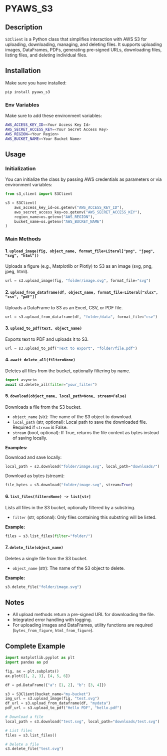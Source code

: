 # PYAWS_S3

## Description

`S3Client` is a Python class that simplifies interaction with AWS S3 for uploading, downloading, managing, and deleting files. It supports uploading images, DataFrames, PDFs, generating pre-signed URLs, downloading files, listing files, and deleting individual files.

## Installation

Make sure you have installed:

```bash
pip install pyaws_s3
```

### Env Variables

Make sure to add these environment variables:

```bash
AWS_ACCESS_KEY_ID=<Your Access Key Id>
AWS_SECRET_ACCESS_KEY=<Your Secret Access Key>
AWS_REGION=<Your Region>
AWS_BUCKET_NAME=<Your Bucket Name>
```

## Usage

### Initialization

You can initialize the class by passing AWS credentials as parameters or via environment variables:

```python
from s3_client import S3Client

s3 = S3Client(
    aws_access_key_id=os.getenv("AWS_ACCESS_KEY_ID"),
    aws_secret_access_key=os.getenv("AWS_SECRET_ACCESS_KEY"),
    region_name=os.getenv("AWS_REGION"),
    bucket_name=os.getenv("AWS_BUCKET_NAME")
)
```

### Main Methods

#### 1. `upload_image(fig, object_name, format_file=Literal["png", "jpeg", "svg", "html"])`

Uploads a figure (e.g., Matplotlib or Plotly) to S3 as an image (svg, png, jpeg, html).

```python
url = s3.upload_image(fig, "folder/image.svg", format_file="svg")
```

#### 2. `upload_from_dataframe(df, object_name, format_file=Literal["xlsx", "csv", "pdf"])`

Uploads a DataFrame to S3 as an Excel, CSV, or PDF file.

```python
url = s3.upload_from_dataframe(df, "folder/data", format_file="csv")
```

#### 3. `upload_to_pdf(text, object_name)`

Exports text to PDF and uploads it to S3.

```python
url = s3.upload_to_pdf("Text to export", "folder/file.pdf")
```

#### 4. `await delete_all(filter=None)`

Deletes all files from the bucket, optionally filtering by name.

```python
import asyncio
await s3.delete_all(filter="your_filter")
```

#### 5. `download(object_name, local_path=None, stream=False)`

Downloads a file from the S3 bucket.

- `object_name` (str): The name of the S3 object to download.
- `local_path` (str, optional): Local path to save the downloaded file. Required if `stream` is False.
- `stream` (bool, optional): If True, returns the file content as bytes instead of saving locally.

**Examples:**

Download and save locally:

```python
local_path = s3.download("folder/image.svg", local_path="downloads/")
```

Download as bytes (stream):

```python
file_bytes = s3.download("folder/image.svg", stream=True)
```

#### 6. `list_files(filter=None) -> list[str]`

Lists all files in the S3 bucket, optionally filtered by a substring.

- `filter` (str, optional): Only files containing this substring will be listed.

**Example:**

```python
files = s3.list_files(filter="folder/")
```

#### 7. `delete_file(object_name)`

Deletes a single file from the S3 bucket.

- `object_name` (str): The name of the S3 object to delete.

**Example:**

```python
s3.delete_file("folder/image.svg")
```

## Notes

- All upload methods return a pre-signed URL for downloading the file.
- Integrated error handling with logging.
- For uploading images and DataFrames, utility functions are required (`bytes_from_figure`, `html_from_figure`).

## Complete Example

```python
import matplotlib.pyplot as plt
import pandas as pd

fig, ax = plt.subplots()
ax.plot([1, 2, 3], [4, 5, 6])

df = pd.DataFrame({"a": [1, 2], "b": [3, 4]})

s3 = S3Client(bucket_name="my-bucket")
img_url = s3.upload_image(fig, "test.svg")
df_url = s3.upload_from_dataframe(df, "mydata")
pdf_url = s3.upload_to_pdf("Hello PDF", "hello.pdf")

# Download a file
local_path = s3.download("test.svg", local_path="downloads/test.svg")

# List files
files = s3.list_files()

# Delete a file
s3.delete_file("test.svg")
```
